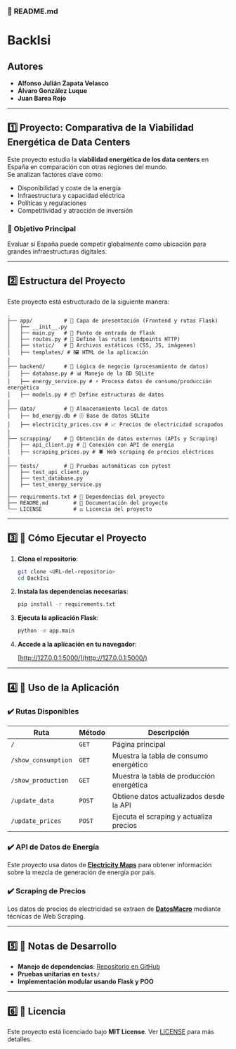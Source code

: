 ### 📄 **README.md**
# BackIsi

## Autores

- **Alfonso Julián Zapata Velasco**  
- **Álvaro González Luque**  
- **Juan Barea Rojo**

---

## 1️⃣ Proyecto: Comparativa de la Viabilidad Energética de Data Centers

Este proyecto estudia la **viabilidad energética de los data centers** en España en comparación con otras regiones del mundo.  
Se analizan factores clave como:

- Disponibilidad y coste de la energía  
- Infraestructura y capacidad eléctrica  
- Políticas y regulaciones  
- Competitividad y atracción de inversión  

### 🎯 **Objetivo Principal**
Evaluar si España puede competir globalmente como ubicación para grandes infraestructuras digitales.

---

## 2️⃣ Estructura del Proyecto

Este proyecto está estructurado de la siguiente manera:

```plaintext
.
├── app/          # 📌 Capa de presentación (Frontend y rutas Flask)
│   ├── __init__.py
│   ├── main.py   # 🎯 Punto de entrada de Flask
│   ├── routes.py # 🚏 Define las rutas (endpoints HTTP)
│   ├── static/   # 🎨 Archivos estáticos (CSS, JS, imágenes)
│   ├── templates/ # 🖼 HTML de la aplicación
│
├── backend/      # 📌 Lógica de negocio (procesamiento de datos)
│   ├── database.py # 📊 Manejo de la BD SQLite
│   ├── energy_service.py # ⚡ Procesa datos de consumo/producción energética
│   ├── models.py # 📦 Define estructuras de datos
│
├── data/         # 📌 Almacenamiento local de datos
│   ├── bd_energy.db # 🗄 Base de datos SQLite
│   ├── electricity_prices.csv # 📈 Precios de electricidad scrapados
│
├── scrapping/    # 📌 Obtención de datos externos (APIs y Scraping)
│   ├── api_client.py # 🔗 Conexión con API de energía
│   ├── scraping_prices.py # 🕷 Web scraping de precios eléctricos
│
├── tests/        # 📌 Pruebas automáticas con pytest
│   ├── test_api_client.py
│   ├── test_database.py
│   ├── test_energy_service.py
│
├── requirements.txt # 📜 Dependencias del proyecto
├── README.md        # 📖 Documentación del proyecto
└── LICENSE          # ⚖ Licencia del proyecto

```

---

## 3️⃣ 🚀 **Cómo Ejecutar el Proyecto**

1. **Clona el repositorio**:

   ```bash
   git clone <URL-del-repositorio>
   cd BackIsi
   ```

2. **Instala las dependencias necesarias**:

   ```bash
   pip install -r requirements.txt
   ```

3. **Ejecuta la aplicación Flask**:

   ```bash
   python -m app.main
   ```

4. **Accede a la aplicación en tu navegador**:

   [http://127.0.0.1:5000/](http://127.0.0.1:5000/)

---

## 4️⃣ 📌 **Uso de la Aplicación**

### **✔️ Rutas Disponibles**
| Ruta                | Método | Descripción |
|---------------------|--------|-------------|
| `/`                | `GET`  | Página principal |
| `/show_consumption` | `GET`  | Muestra la tabla de consumo energético |
| `/show_production`  | `GET`  | Muestra la tabla de producción energética |
| `/update_data`      | `POST` | Obtiene datos actualizados desde la API |
| `/update_prices`    | `POST` | Ejecuta el scraping y actualiza precios |

### **✔️ API de Datos de Energía**
Este proyecto usa datos de **[Electricity Maps](https://portal.electricitymaps.com/)** para obtener información sobre la mezcla de generación de energía por país.

### **✔️ Scraping de Precios**
Los datos de precios de electricidad se extraen de **[DatosMacro](https://datosmacro.expansion.com/)** mediante técnicas de Web Scraping.

---

## 5️⃣ 📌 **Notas de Desarrollo**

- **Manejo de dependencias**: [Repositorio en GitHub](https://github.com/AlfonsoJulian/BackIsi/pull/20#issuecomment-2704798823)  
- **Pruebas unitarias en `tests/`**  
- **Implementación modular usando Flask y POO**  

---

## 6️⃣ 📜 **Licencia**
Este proyecto está licenciado bajo **MIT License**. Ver [LICENSE](./LICENSE) para más detalles.